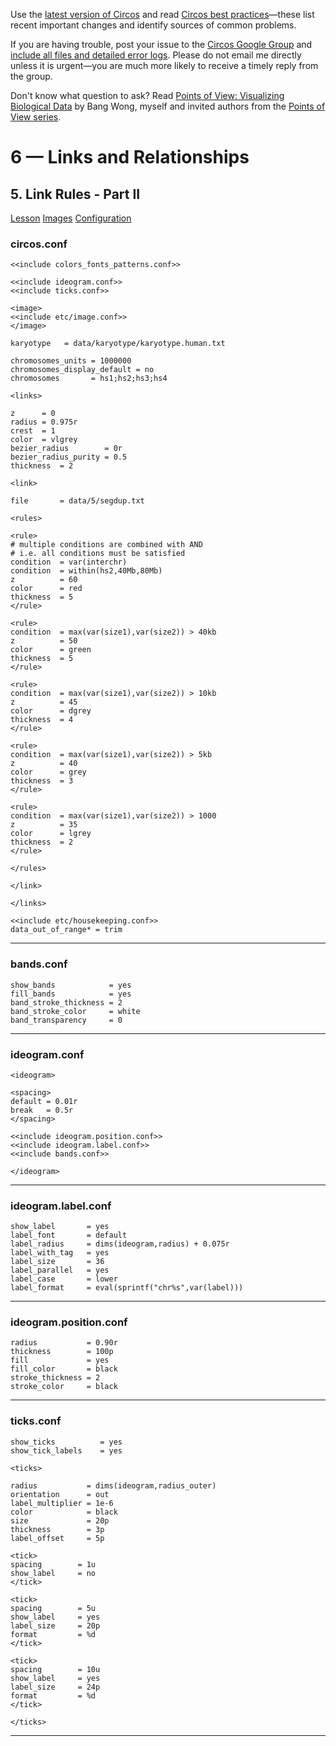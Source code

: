 Use the [latest version of Circos](/software/download/circos/) and read
[Circos best
practices](/documentation/tutorials/reference/best_practices/)—these list
recent important changes and identify sources of common problems.

If you are having trouble, post your issue to the [Circos Google
Group](https://groups.google.com/group/circos-data-visualization) and [include
all files and detailed error logs](/support/support/). Please do not email me
directly unless it is urgent—you are much more likely to receive a timely
reply from the group.

Don't know what question to ask? Read [Points of View: Visualizing Biological
Data](https://www.nature.com/nmeth/journal/v9/n12/full/nmeth.2258.html) by
Bang Wong, myself and invited authors from the [Points of View
series](https://mk.bcgsc.ca/pointsofview).

# 6 — Links and Relationships

## 5\. Link Rules - Part II

[Lesson](/documentation/tutorials/links/rules2/lesson)
[Images](/documentation/tutorials/links/rules2/images)
[Configuration](/documentation/tutorials/links/rules2/configuration)

### circos.conf

    
    
    <<include colors_fonts_patterns.conf>>
    
    <<include ideogram.conf>>
    <<include ticks.conf>>
    
    <image>
    <<include etc/image.conf>>
    </image>
    
    karyotype   = data/karyotype/karyotype.human.txt
    
    chromosomes_units = 1000000
    chromosomes_display_default = no
    chromosomes       = hs1;hs2;hs3;hs4
    
    <links>
    
    z      = 0
    radius = 0.975r
    crest  = 1
    color  = vlgrey
    bezier_radius        = 0r
    bezier_radius_purity = 0.5
    thickness  = 2
    
    <link>
    
    file       = data/5/segdup.txt
    
    <rules>
    
    <rule>
    # multiple conditions are combined with AND 
    # i.e. all conditions must be satisfied
    condition  = var(interchr) 
    condition  = within(hs2,40Mb,80Mb)
    z          = 60
    color      = red
    thickness  = 5
    </rule>
    
    <rule>
    condition  = max(var(size1),var(size2)) > 40kb
    z          = 50
    color      = green
    thickness  = 5
    </rule>
    
    <rule>
    condition  = max(var(size1),var(size2)) > 10kb
    z          = 45
    color      = dgrey
    thickness  = 4
    </rule>
    
    <rule>
    condition  = max(var(size1),var(size2)) > 5kb
    z          = 40
    color      = grey
    thickness  = 3
    </rule>
    
    <rule>
    condition  = max(var(size1),var(size2)) > 1000
    z          = 35
    color      = lgrey
    thickness  = 2
    </rule>
    
    </rules>
    
    </link>
    
    </links>
    
    <<include etc/housekeeping.conf>>
    data_out_of_range* = trim
    

  

* * *

### bands.conf

    
    
    show_bands            = yes
    fill_bands            = yes
    band_stroke_thickness = 2
    band_stroke_color     = white
    band_transparency     = 0
    

  

* * *

### ideogram.conf

    
    
    <ideogram>
    
    <spacing>
    default = 0.01r
    break   = 0.5r
    </spacing>
    
    <<include ideogram.position.conf>>
    <<include ideogram.label.conf>>
    <<include bands.conf>>
    
    </ideogram>
    
    

  

* * *

### ideogram.label.conf

    
    
    show_label       = yes
    label_font       = default
    label_radius     = dims(ideogram,radius) + 0.075r
    label_with_tag   = yes
    label_size       = 36
    label_parallel   = yes
    label_case       = lower
    label_format     = eval(sprintf("chr%s",var(label)))
    

  

* * *

### ideogram.position.conf

    
    
    radius           = 0.90r
    thickness        = 100p
    fill             = yes
    fill_color       = black
    stroke_thickness = 2
    stroke_color     = black
    

  

* * *

### ticks.conf

    
    
    show_ticks          = yes
    show_tick_labels    = yes
    
    <ticks>
    
    radius           = dims(ideogram,radius_outer)
    orientation      = out
    label_multiplier = 1e-6
    color            = black
    size             = 20p
    thickness        = 3p
    label_offset     = 5p
    
    <tick>
    spacing        = 1u
    show_label     = no
    </tick>
    
    <tick>
    spacing        = 5u
    show_label     = yes
    label_size     = 20p
    format         = %d
    </tick>
    
    <tick>
    spacing        = 10u
    show_label     = yes
    label_size     = 24p
    format         = %d
    </tick>
    
    </ticks>
    

  

* * *

